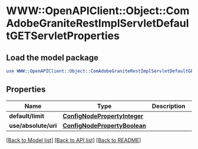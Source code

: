 # WWW::OpenAPIClient::Object::ComAdobeGraniteRestImplServletDefaultGETServletProperties

## Load the model package
```perl
use WWW::OpenAPIClient::Object::ComAdobeGraniteRestImplServletDefaultGETServletProperties;
```

## Properties
Name | Type | Description | Notes
------------ | ------------- | ------------- | -------------
**default/limit** | [**ConfigNodePropertyInteger**](ConfigNodePropertyInteger.md) |  | [optional] 
**use/absolute/uri** | [**ConfigNodePropertyBoolean**](ConfigNodePropertyBoolean.md) |  | [optional] 

[[Back to Model list]](../README.md#documentation-for-models) [[Back to API list]](../README.md#documentation-for-api-endpoints) [[Back to README]](../README.md)


